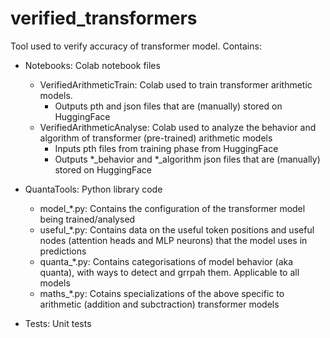 # verified_transformers
Tool used to verify accuracy of transformer model. Contains:

- Notebooks: Colab notebook files
  - VerifiedArithmeticTrain: Colab used to train transformer arithmetic models. 
    - Outputs pth and json files that are (manually) stored on HuggingFace
  - VerifiedArithmeticAnalyse: Colab used to analyze the behavior and algorithm of transformer (pre-trained) arithmetic models
      - Inputs pth files from training phase from HuggingFace
      - Outputs *_behavior and *_algorithm json files that are (manually) stored on HuggingFace
      
- QuantaTools: Python library code
  - model_*.py: Contains the configuration of the transformer model being trained/analysed
  - useful_*.py: Contains data on the useful token positions and useful nodes (attention heads and MLP neurons) that the model uses in predictions
  - quanta_*.py: Contains categorisations of model behavior (aka quanta), with ways to detect and grrpah them. Applicable to all models
  - maths_*.py: Cotains specializations of the above specific to arithmetic (addition and subctraction) transformer models
          
- Tests: Unit tests 
